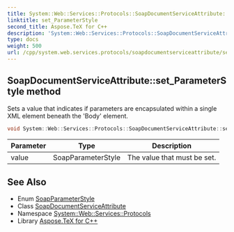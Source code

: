 ```yaml
---
title: System::Web::Services::Protocols::SoapDocumentServiceAttribute::set_ParameterStyle method
linktitle: set_ParameterStyle
second_title: Aspose.TeX for C++
description: 'System::Web::Services::Protocols::SoapDocumentServiceAttribute::set_ParameterStyle method. Sets a value that indicates if parameters are encapsulated within a single XML element beneath the ''Body'' element in C++.'
type: docs
weight: 500
url: /cpp/system.web.services.protocols/soapdocumentserviceattribute/set_parameterstyle/
---
```

## SoapDocumentServiceAttribute::set_ParameterStyle method


Sets a value that indicates if parameters are encapsulated within a single XML element beneath the 'Body' element.

```cpp
void System::Web::Services::Protocols::SoapDocumentServiceAttribute::set_ParameterStyle(SoapParameterStyle value)
```


| Parameter | Type | Description |
| --- | --- | --- |
| value | SoapParameterStyle | The value that must be set. |

## See Also

* Enum [SoapParameterStyle](../../soapparameterstyle/)
* Class [SoapDocumentServiceAttribute](../)
* Namespace [System::Web::Services::Protocols](../../)
* Library [Aspose.TeX for C++](../../../)
